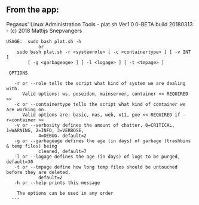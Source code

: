  From the app:
 ---
 Pegasus' Linux Administration Tools - plat.sh Ver1.0.0-BETA build 20180313 - (c) 2018 Mattijs Snepvangers
 
	USAGE:	sudo bash plat.sh -h
				or
		sudo bash plat.sh -r <systemrole> [ -c <containertype> ] [ -v INT ]
			[ -g <garbageage> ] [ -l <logage> ] [ -t <tmpage> ]

	 OPTIONS

	   -r or --role tells the script what kind of system we are dealing with.
		  Valid options: ws, poseidon, mainserver, container << REQUIRED >>
	   -c or --containertype tells the script what kind of container we are working on.
		  Valid options are: basic, nas, web, x11, pxe << REQUIRED if -r=container >>
	   -v or --verbosity defines the amount of chatter. 0=CRITICAL, 1=WARNING, 2=INFO, 3=VERBOSE,
	   			4=DEBUG. default=2
	   -g or --garbageage defines the age (in days) of garbage (trashbins & temp files) being 
	   			cleaned, default=7
	   -l or --logage defines the age (in days) of logs to be purged, default=30
	   -t or --tmpage define how long temp files should be untouched before they are deleted,
	   			default=2
	   -h or --help prints this message

	  	The options can be used in any order
      ---
      
